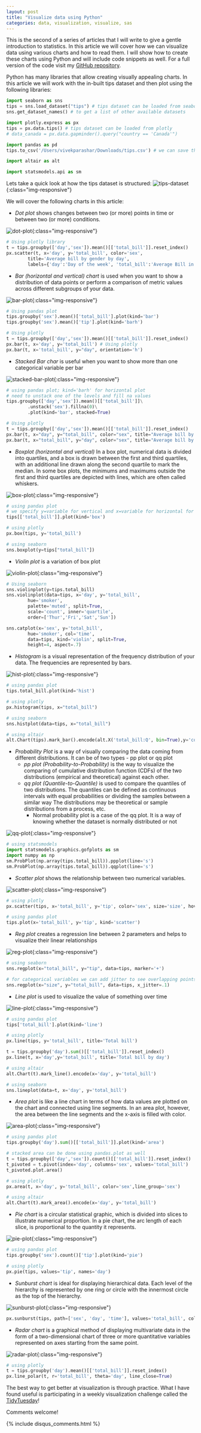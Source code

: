 ```yaml
---
layout: post
title: "Visualize data using Python"
categories: data, visualization, visualize, sas
---
```

This is the second of a series of articles that I will write to give a gentle introduction to statistics. In this article we will cover how we can visualize data using various charts and how to read them. I will show how to create these charts using Python and will include code snippets as well. For a full version of the code visit my [GitHub repository](https://github.com/vivekparasharr/Learn-Programming). 

Python has many libraries that allow creating visually appealing charts. In this article we will work with the in-built tips dataset and then plot using the following libraries: 

```python
import seaborn as sns
tips = sns.load_dataset("tips") # tips dataset can be loaded from seaborn
sns.get_dataset_names() # to get a list of other available datasets

import plotly.express as px
tips = px.data.tips() # tips dataset can be loaded from plotly
# data_canada = px.data.gapminder().query("country == 'Canada'")

import pandas as pd
tips.to_csv('/Users/vivekparashar/Downloads/tips.csv') # we can save the dataset into a csv and then load it into SAS or R for plotting

import altair as alt

import statsmodels.api as sm
```

Lets take a quick look at how the tips dataset is structured:
![tips-dataset](/images/visualize-with-python/00-tips-dataset.png){:class="img-responsive"}

We will cover the following charts in this article:
- *Dot plot* shows changes between two (or more) points in time or between two (or more) conditions.

![dot-plot](/images/visualize-with-python/01-dot.png){:class="img-responsive"}

```python
# Using plotly library
t = tips.groupby(['day','sex']).mean()[['total_bill']].reset_index()
px.scatter(t, x='day', y='total_bill', color='sex', 
        title='Average bill by gender by day', 
        labels={'day':'Day of the week', 'total_bill':'Average Bill in $'})
```

- *Bar (horizontal and vertical) chart* is used when you want to show a distribution of data points or perform a comparison of metric values across different subgroups of your data.

![bar-plot](/images/visualize-with-python/02-bar.png){:class="img-responsive"}

```python
# Using pandas plot
tips.groupby('sex').mean()['total_bill'].plot(kind='bar') 
tips.groupby('sex').mean()['tip'].plot(kind='barh')

# Using plotly
t = tips.groupby(['day','sex']).mean()[['total_bill']].reset_index()
px.bar(t, x='day', y='total_bill') # Using plotly
px.bar(t, x='total_bill', y="day", orientation='h')
```

- *Stacked Bar char* is useful when you want to show more than one categorical variable per bar

![stacked-bar-plot](/images/visualize-with-python/03-stacked-bar.png){:class="img-responsive"}

```python
# using pandas plot; kind='barh' for horizontal plot 
# need to unstack one of the levels and fill na values
tips.groupby(['day','sex']).mean()[['total_bill']]\
        .unstack('sex').fillna(0)\
        .plot(kind='bar', stacked=True) 

# Using plotly
t = tips.groupby(['day','sex']).mean()[['total_bill']].reset_index()
px.bar(t, x="day", y="total_bill", color="sex", title="Average bill by Gender and Day") # vertical 
px.bar(t, x="total_bill", y="day", color="sex", title="Average bill by Gender and Day", orientation='h') # horizontal
```

- *Boxplot (horizontal and vertical)* In a box plot, numerical data is divided into quartiles, and a box is drawn between the first and third quartiles, with an additional line drawn along the second quartile to mark the median. In some box plots, the minimums and maximums outside the first and third quartiles are depicted with lines, which are often called whiskers.

![box-plot](/images/visualize-with-python/04-box.png){:class="img-responsive"}

```python
# using pandas plot
# we specify y=variable for vertical and x=variable for horizontal for horizontal box plot respectively
tips[['total_bill']].plot(kind='box') 

# using plotly
px.box(tips, y='total_bill') 

# using seaborn
sns.boxplot(y=tips["total_bill"]) 
```

- *Violin plot* is a variation of box plot

![violin-plot](/images/visualize-with-python/05-violin.png){:class="img-responsive"}

```python
# Using seaborn
sns.violinplot(y=tips.total_bill)
sns.violinplot(data=tips, x='day', y='total_bill', 
        hue='smoker', 
        palette='muted', split=True,
        scale='count', inner='quartile',
        order=['Thur','Fri','Sat','Sun'])

sns.catplot(x='sex', y='total_bill',
        hue='smoker', col='time',
        data=tips, kind='violin', split=True,
        height=4, aspect=.7)
```

- *Histogram* is a visual representation of the frequency distribution of your data. The frequencies are represented by bars. 

![hist-plot](/images/visualize-with-python/06-histogram.png){:class="img-responsive"}

```python
# using pandas plot
tips.total_bill.plot(kind='hist') 

# using plotly
px.histogram(tips, x="total_bill") 

# using seaborn
sns.histplot(data=tips, x="total_bill") 

# using altair
alt.Chart(tips).mark_bar().encode(alt.X('total_bill:Q', bin=True),y='count()') 
```

- *Probability Plot* is a way of visually comparing the data coming from different distributions. It can be of two types - pp plot or qq plot
  - *pp plot (Probability-to-Probability)* is the way to visualize the comparing of cumulative distribution function (CDFs) of the two distributions (empirical and theoretical) against each other.
  - *qq plot (Quantile-to-Quantile)* is used to compare the quantiles of two distributions. The quantiles can be defined as continuous intervals with equal probabilities or dividing the samples between a similar way The distributions may be theoretical or sample distributions from a process, etc. 
    - Normal probability plot is a case of the qq plot. It is a way of knowing whether the dataset is normally distributed or not

![qq-plot](/images/visualize-with-python/07-qqplot.png){:class="img-responsive"}

```python
# using statsmodels
import statsmodels.graphics.gofplots as sm 
import numpy as np
sm.ProbPlot(np.array(tips.total_bill)).ppplot(line='s') 
sm.ProbPlot(np.array(tips.total_bill)).qqplot(line='s') 
```

- *Scatter plot* shows the relationship between two numerical variables.

![scatter-plot](/images/visualize-with-python/08-scatter.png){:class="img-responsive"}

```python
# using plotly
px.scatter(tips, x='total_bill', y='tip', color='sex', size='size', hover_data=['day']) 

# using pandas plot
tips.plot(x='total_bill', y='tip', kind='scatter') 
```

- *Reg plot* creates a regression line between 2 parameters and helps to visualize their linear relationships

![reg-plot](/images/visualize-with-python/09-reg.png){:class="img-responsive"}

```python
# using seaborn
sns.regplot(x="total_bill", y="tip", data=tips, marker='+') 

# for categorical variables we can add jitter to see overlapping points
sns.regplot(x="size", y="total_bill", data=tips, x_jitter=.1) 
```

- *Line plot* is used to visualize the value of something over time

![line-plot](/images/visualize-with-python/10-line.png){:class="img-responsive"}

```python
# using pandas plot
tips['total_bill'].plot(kind='line') 

# using plotly
px.line(tips, y='total_bill', title='Total bill') 

t = tips.groupby('day').sum()[['total_bill']].reset_index()
px.line(t, x='day',y='total_bill', title='Total bill by day')

# using altair
alt.Chart(t).mark_line().encode(x='day', y='total_bill') 

# using seaborn
sns.lineplot(data=t, x='day', y='total_bill') 
```

- *Area plot* is like a line chart in terms of how data values are plotted on the chart and connected using line segments. In an area plot, however, the area between the line segments and the x-axis is filled with color.

![area-plot](/images/visualize-with-python/11-area.png){:class="img-responsive"}

```python
# using pandas plot
tips.groupby('day').sum()[['total_bill']].plot(kind='area') 

# stacked area can be done using pandas.plot as well
t = tips.groupby(['day','sex']).count()[['total_bill']].reset_index()
t_pivoted = t.pivot(index='day', columns='sex', values='total_bill')
t_pivoted.plot.area() 

# using plotly
px.area(t, x='day', y='total_bill', color='sex',line_group='sex') 

# using altair
alt.Chart(t).mark_area().encode(x='day', y='total_bill') 
```

- *Pie chart* is a circular statistical graphic, which is divided into slices to illustrate numerical proportion. In a pie chart, the arc length of each slice, is proportional to the quantity it represents. 

![pie-plot](/images/visualize-with-python/12-pie.png){:class="img-responsive"}

```python
# using pandas plot
tips.groupby('sex').count()['tip'].plot(kind='pie') 

# using plotly
px.pie(tips, values='tip', names='day') 
```

- *Sunburst chart* is ideal for displaying hierarchical data. Each level of the hierarchy is represented by one ring or circle with the innermost circle as the top of the hierarchy.

![sunburst-plot](/images/visualize-with-python/13-sunburst.png){:class="img-responsive"}

```python
px.sunburst(tips, path=['sex', 'day', 'time'], values='total_bill', color='day')
```

- *Radar chart* is a graphical method of displaying multivariate data in the form of a two-dimensional chart of three or more quantitative variables represented on axes starting from the same point.

![radar-plot](/images/visualize-with-python/14-radar.png){:class="img-responsive"}

```python
# using plotly
t = tips.groupby('day').mean()[['total_bill']].reset_index()
px.line_polar(t, r='total_bill', theta='day', line_close=True) 
```

The best way to get better at visualization is through practice. What I have found useful is participating in a weekly visualization challenge called the [TidyTuesday](https://github.com/rfordatascience/tidytuesday)!

Comments welcome!

{% include disqus_comments.html %}
